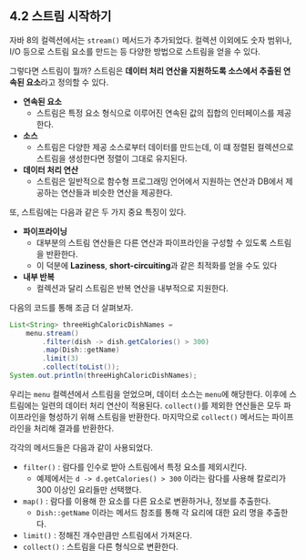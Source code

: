 ## 4.2 스트림 시작하기

자바 8의 컬렉션에서는 `stream()` 메서드가 추가되었다. 컬렉션 이외에도 숫자 범위나, I/O 등으로 스트림 요소를 만드는 등 다양한 방법으로 스트림을 얻을 수 있다. 

그렇다면 스트림이 뭘까?
스트림은 **데이터 처리 연산을 지원하도록 소스에서 추출된 연속된 요소**라고 정의할 수 있다.
- **연속된 요소**
	- 스트림은 특정 요소 형식으로 이루어진 연속된 값의 집합의 인터페이스를 제공한다.
- **소스**
	- 스트림은 다양한 제공 소스로부터 데이터를 만드는데, 이 떄 정렬된 컬렉션으로 스트림을 생성한다면 정렬이 그대로 유지된다.
- **데이터 처리 연산**
	- 스트림은 일반적으로 함수형 프로그래밍 언어에서 지원하는 연산과 DB에서 제공하는 연산들과 비슷한 연산을 제공한다. 

또, 스트림에는 다음과 같은 두 가지 중요 특징이 있다. 
- **파이프라이닝**
	- 대부분의 스트림 연산들은 다른 연산과 파이프라인을 구성할 수 있도록 스트림을 반환한다. 
	- 이 덕분에 **Laziness**, **short-circuiting**과 같은 최적화를 얻을 수도 있다
- **내부 반복**
	- 컬렉션과 달리 스트림은 반복 연산을 내부적으로 지원한다.

다음의 코드를 통해 조금 더 살펴보자.
```java
List<String> threeHighCaloricDishNames = 
	menu.stream()
		.filter(dish -> dish.getCalories() > 300)
		.map(Dish::getName)
		.limit(3)
		.collect(toList());
System.out.println(threeHighCaloricDishNames);
```

우리는 `menu` 컬렉션에서 스트림을 얻었으며, 데이터 소스는 `menu`에 해당한다.
이후에 스트림에는 일련의 데이터 처리 연산이 적용된다.
`collect()`를 제외한 연산들은 모두 파이프라인을 형성하기 위해 스트림을 반환한다. 
마지막으로 `collect()` 메서드는 파이프라인을 처리해 결과를 반환한다. 

각각의 메서드들은 다음과 같이 사용되었다.
- `filter()` : 람다를 인수로 받아 스트림에서 특정 요소를 제외시킨다. 
	- 예제에서는 `d -> d.getCalories() > 300` 이라는 람다를 사용해 칼로리가 300 이상인 요리들만 선택했다.
- `map()` : 람다를 이용해 한 요소를 다른 요소로 변환하거나, 정보를 추출한다. 
	- `Dish::getName` 이라는 메서드 참조를 통해 각 요리에 대한 요리 명을 추출한다.
- `limit()` : 정해진 개수만큼만 스트림에서 가져온다.
- `collect()` : 스트림을 다른 형식으로 변환한다.
